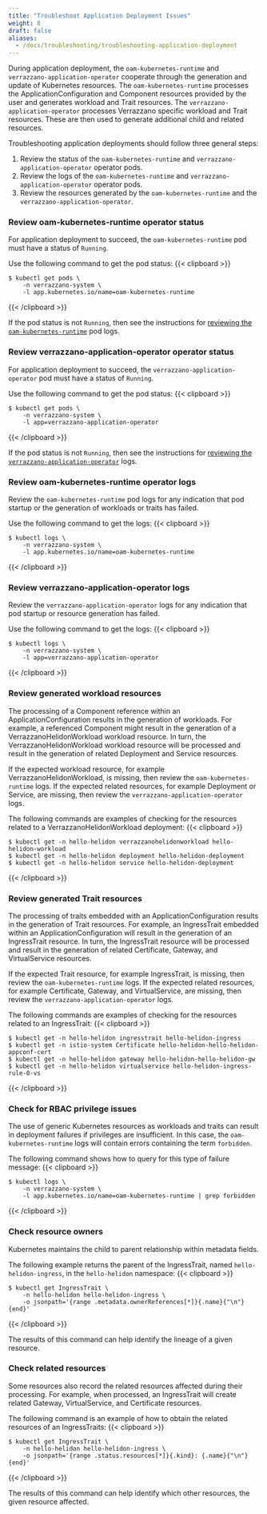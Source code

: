 ```yaml
---
title: "Troubleshoot Application Deployment Issues"
weight: 8
draft: false
aliases:
  - /docs/troubleshooting/troubleshooting-application-deployment
---
```


During application deployment, the `oam-kubernetes-runtime` and `verrazzano-application-operator` cooperate through the generation and update of Kubernetes resources.
The `oam-kubernetes-runtime` processes the ApplicationConfiguration and Component resources provided by the user and generates workload and Trait resources.
The `verrazzano-application-operator` processes Verrazzano specific workload and Trait resources.
These are then used to generate additional child and related resources.

Troubleshooting application deployments should follow three general steps:
1. Review the status of the `oam-kubernetes-runtime` and `verrazzano-application-operator` operator pods.
2. Review the logs of the `oam-kubernetes-runtime` and `verrazzano-application-operator` operator pods.
3. Review the resources generated by the `oam-kubernetes-runtime` and the `verrazzano-application-operator`.

### Review oam-kubernetes-runtime operator status
For application deployment to succeed, the `oam-kubernetes-runtime` pod must have a status of `Running`.

Use the following command to get the pod status:
{{< clipboard >}}
<div class="highlight">

```
$ kubectl get pods \
    -n verrazzano-system \
    -l app.kubernetes.io/name=oam-kubernetes-runtime
```
</div>
{{< /clipboard >}}


If the pod status is not `Running`, then see the instructions for [reviewing the `oam-kubernetes-runtime`](#review-oam-kubernetes-runtime-operator-logs) pod logs.

### Review verrazzano-application-operator operator status
For application deployment to succeed, the `verrazzano-application-operator` pod must have a status of `Running`.

Use the following command to get the pod status:
{{< clipboard >}}
<div class="highlight">

```
$ kubectl get pods \
    -n verrazzano-system \
    -l app=verrazzano-application-operator
```

</div>
{{< /clipboard >}}

If the pod status is not `Running`, then see the instructions for [reviewing the `verrazzano-application-operator`](#review-verrazzano-application-operator-logs) logs.

### Review oam-kubernetes-runtime operator logs
Review the `oam-kubernetes-runtime` pod logs for any indication that pod startup or the generation of workloads or traits has failed.

Use the following command to get the logs:
{{< clipboard >}}
<div class="highlight">

```
$ kubectl logs \
    -n verrazzano-system \
    -l app.kubernetes.io/name=oam-kubernetes-runtime
```

</div>
{{< /clipboard >}}


### Review verrazzano-application-operator logs
Review the `verrazzano-application-operator` logs for any indication that pod startup or resource generation has failed.

Use the following command to get the logs:
{{< clipboard >}}
<div class="highlight">

```
$ kubectl logs \
    -n verrazzano-system \
    -l app=verrazzano-application-operator
```

</div>
{{< /clipboard >}}

### Review generated workload resources
The processing of a Component reference within an ApplicationConfiguration results in the generation of workloads.
For example, a referenced Component might result in the generation of a VerrazzanoHelidonWorkload workload resource.
In turn, the VerrazzanoHelidonWorkload workload resource will be processed and result in the generation of related Deployment and Service resources.

If the expected workload resource, for example VerrazzanoHelidonWorkload, is missing, then review the `oam-kubernetes-runtime` logs.
If the expected related resources, for example Deployment or Service, are missing, then review the `verrazzano-application-operator` logs.

The following commands are examples of checking for the resources related to a VerrazzanoHelidonWorkload deployment:
{{< clipboard >}}
<div class="highlight">

```
$ kubectl get -n hello-helidon verrazzanohelidonworkload hello-helidon-workload
$ kubectl get -n hello-helidon deployment hello-helidon-deployment
$ kubectl get -n hello-helidon service hello-helidon-deployment
```

</div>
{{< /clipboard >}}

### Review generated Trait resources
The processing of traits embedded with an ApplicationConfiguration results in the generation of Trait resources.
For example, an IngressTrait embedded within an ApplicationConfiguration will result in the generation of an IngressTrait resource.
In turn, the IngressTrait resource will be processed and result in the generation of related Certificate, Gateway, and VirtualService resources.

If the expected Trait resource, for example IngressTrait, is missing, then review the `oam-kubernetes-runtime` logs.
If the expected related resources, for example Certificate, Gateway, and VirtualService, are missing, then review the `verrazzano-application-operator` logs.

The following commands are examples of checking for the resources related to an IngressTrait:
{{< clipboard >}}
<div class="highlight">

```
$ kubectl get -n hello-helidon ingresstrait hello-helidon-ingress
$ kubectl get -n istio-system Certificate hello-helidon-hello-helidon-appconf-cert
$ kubectl get -n hello-helidon gateway hello-helidon-hello-helidon-gw
$ kubectl get -n hello-helidon virtualservice hello-helidon-ingress-rule-0-vs
```

</div>
{{< /clipboard >}}

### Check for RBAC privilege issues
The use of generic Kubernetes resources as workloads and traits can result in deployment failures if privileges are insufficient.
In this case, the `oam-kubernetes-runtime` logs will contain errors containing the term `forbidden`.

The following command shows how to query for this type of failure message:
{{< clipboard >}}
<div class="highlight">

```
$ kubectl logs \
    -n verrazzano-system \
    -l app.kubernetes.io/name=oam-kubernetes-runtime | grep forbidden
```

</div>
{{< /clipboard >}}

### Check resource owners
Kubernetes maintains the child to parent relationship within metadata fields.

The following example returns the parent of the IngressTrait, named `hello-helidon-ingress`, in the `hello-helidon` namespace:
{{< clipboard >}}
<div class="highlight">

```
$ kubectl get IngressTrait \
    -n hello-helidon hello-helidon-ingress \
    -o jsonpath='{range .metadata.ownerReferences[*]}{.name}{"\n"}{end}'
```

</div>
{{< /clipboard >}}

The results of this command can help identify the lineage of a given resource.

### Check related resources
Some resources also record the related resources affected during their processing.
For example, when processed, an IngressTrait will create related Gateway, VirtualService, and Certificate resources.

The following command is an example of how to obtain the related resources of an IngressTraits:
{{< clipboard >}}
<div class="highlight">

```
$ kubectl get IngressTrait \
    -n hello-helidon hello-helidon-ingress \
    -o jsonpath='{range .status.resources[*]}{.kind}: {.name}{"\n"}{end}'
```

</div>
{{< /clipboard >}}

The results of this command can help identify which other resources, the given resource affected.
